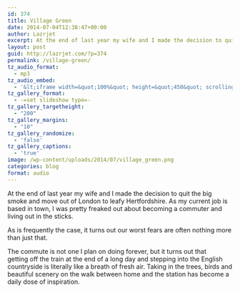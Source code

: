 ```yaml
---
id: 374
title: Village Green
date: 2014-07-04T12:38:47+00:00
author: Lazrjet
excerpt: At the end of last year my wife and I made the decision to quit the big smoke and move out of London...
layout: post
guid: http://lazrjet.com/?p=374
permalink: /village-green/
tz_audio_format:
  - mp3
tz_audio_embed:
  - '&lt;iframe width=&quot;100%&quot; height=&quot;450&quot; scrolling=&quot;no&quot; frameborder=&quot;no&quot; src=&quot;https://w.soundcloud.com/player/?url=https%3A//api.soundcloud.com/tracks/157264454%3Fsecret_token%3Ds-eYYqA&amp;amp;auto_play=false&amp;amp;hide_related=false&amp;amp;show_comments=true&amp;amp;show_user=true&amp;amp;show_reposts=false&amp;amp;visual=true&quot;&gt;&lt;/iframe&gt;'
tz_gallery_format:
  - -=set slideshow type=-
tz_gallery_targetheight:
  - "200"
tz_gallery_margins:
  - "10"
tz_gallery_randomize:
  - 'false'
tz_gallery_captions:
  - 'true'
image: /wp-content/uploads/2014/07/village_green.png
categories: blog
format: audio
---
```

At the end of last year my wife and I made the decision to quit the big smoke and move out of London to leafy Hertfordshire. As my current job is based in town, I was pretty freaked out about becoming a commuter and living out in the sticks.

As is frequently the case, it turns out our worst fears are often nothing more than just that.

The commute is not one I plan on doing forever, but it turns out that getting off the train at the end of a long day and stepping into the English countryside is literally like a breath of fresh air. Taking in the trees, birds and beautiful scenery on the walk between home and the station has become a daily dose of inspiration.